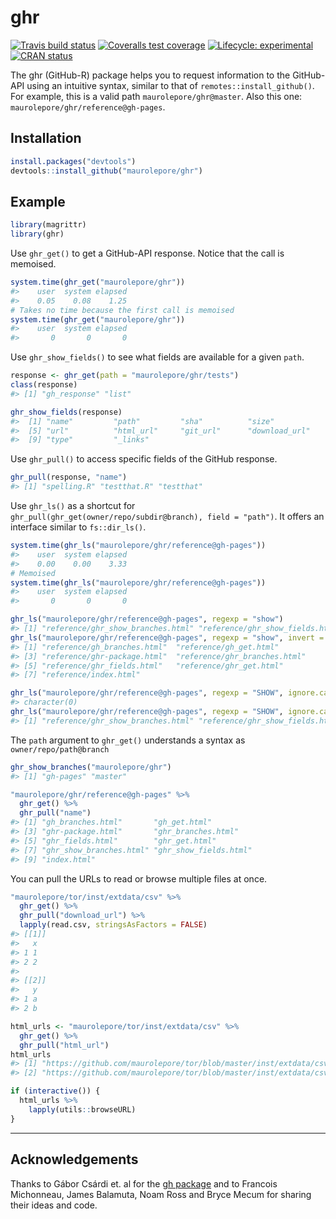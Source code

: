 
<!-- README.md is generated from README.Rmd. Please edit that file -->

# ghr

<!-- badges: start -->

[![Travis build
status](https://travis-ci.org/maurolepore/ghr.svg?branch=master)](https://travis-ci.org/maurolepore/ghr)
[![Coveralls test
coverage](https://coveralls.io/repos/github/maurolepore/ghr/badge.svg)](https://coveralls.io/r/maurolepore/ghr?branch=master)
[![Lifecycle:
experimental](https://img.shields.io/badge/lifecycle-experimental-orange.svg)](https://www.tidyverse.org/lifecycle/#experimental)
[![CRAN
status](https://www.r-pkg.org/badges/version/ghr)](https://cran.r-project.org/package=ghr)
<!-- badges: end -->

The ghr (GitHub-R) package helps you to request information to the
GitHub-API using an intuitive syntax, similar to that of
`remotes::install_github()`. For example, this is a valid path
`maurolepore/ghr@master`. Also this one:
`maurolepore/ghr/reference@gh-pages`.

## Installation

``` r
install.packages("devtools")
devtools::install_github("maurolepore/ghr")
```

## Example

``` r
library(magrittr)
library(ghr)
```

Use `ghr_get()` to get a GitHub-API response. Notice that the call is
memoised.

``` r
system.time(ghr_get("maurolepore/ghr"))
#>    user  system elapsed 
#>    0.05    0.08    1.25
# Takes no time because the first call is memoised
system.time(ghr_get("maurolepore/ghr"))
#>    user  system elapsed 
#>       0       0       0
```

Use `ghr_show_fields()` to see what fields are available for a given
`path`.

``` r
response <- ghr_get(path = "maurolepore/ghr/tests")
class(response)
#> [1] "gh_response" "list"

ghr_show_fields(response)
#>  [1] "name"         "path"         "sha"          "size"        
#>  [5] "url"          "html_url"     "git_url"      "download_url"
#>  [9] "type"         "_links"
```

Use `ghr_pull()` to access specific fields of the GitHub response.

``` r
ghr_pull(response, "name")
#> [1] "spelling.R" "testthat.R" "testthat"
```

Use `ghr_ls()` as a shortcut for
`ghr_pull(ghr_get(owner/repo/subdir@branch), field = "path")`. It offers
an interface similar to `fs::dir_ls()`.

``` r
system.time(ghr_ls("maurolepore/ghr/reference@gh-pages"))
#>    user  system elapsed 
#>    0.00    0.00    3.33
# Memoised
system.time(ghr_ls("maurolepore/ghr/reference@gh-pages"))
#>    user  system elapsed 
#>       0       0       0

ghr_ls("maurolepore/ghr/reference@gh-pages", regexp = "show")
#> [1] "reference/ghr_show_branches.html" "reference/ghr_show_fields.html"
ghr_ls("maurolepore/ghr/reference@gh-pages", regexp = "show", invert = TRUE)
#> [1] "reference/gh_branches.html"  "reference/gh_get.html"      
#> [3] "reference/ghr-package.html"  "reference/ghr_branches.html"
#> [5] "reference/ghr_fields.html"   "reference/ghr_get.html"     
#> [7] "reference/index.html"

ghr_ls("maurolepore/ghr/reference@gh-pages", regexp = "SHOW", ignore.case = FALSE)
#> character(0)
ghr_ls("maurolepore/ghr/reference@gh-pages", regexp = "SHOW", ignore.case = TRUE)
#> [1] "reference/ghr_show_branches.html" "reference/ghr_show_fields.html"
```

The `path` argument to `ghr_get()` understands a syntax as
`owner/repo/path@branch`

``` r
ghr_show_branches("maurolepore/ghr")
#> [1] "gh-pages" "master"

"maurolepore/ghr/reference@gh-pages" %>% 
  ghr_get() %>% 
  ghr_pull("name")
#> [1] "gh_branches.html"       "gh_get.html"           
#> [3] "ghr-package.html"       "ghr_branches.html"     
#> [5] "ghr_fields.html"        "ghr_get.html"          
#> [7] "ghr_show_branches.html" "ghr_show_fields.html"  
#> [9] "index.html"
```

You can pull the URLs to read or browse multiple files at once.

``` r
"maurolepore/tor/inst/extdata/csv" %>% 
  ghr_get() %>% 
  ghr_pull("download_url") %>%
  lapply(read.csv, stringsAsFactors = FALSE)
#> [[1]]
#>   x
#> 1 1
#> 2 2
#> 
#> [[2]]
#>   y
#> 1 a
#> 2 b
```

``` r
html_urls <- "maurolepore/tor/inst/extdata/csv" %>% 
  ghr_get() %>% 
  ghr_pull("html_url")
html_urls
#> [1] "https://github.com/maurolepore/tor/blob/master/inst/extdata/csv/csv1.csv"
#> [2] "https://github.com/maurolepore/tor/blob/master/inst/extdata/csv/csv2.csv"

if (interactive()) {
  html_urls %>% 
    lapply(utils::browseURL)
}
```

-----

## Acknowledgements

Thanks to Gábor Csárdi et. al for the [gh
package](https://github.com/maurolepore/ghr) and to Francois Michonneau,
James Balamuta, Noam Ross and Bryce Mecum for sharing their ideas and
code.
